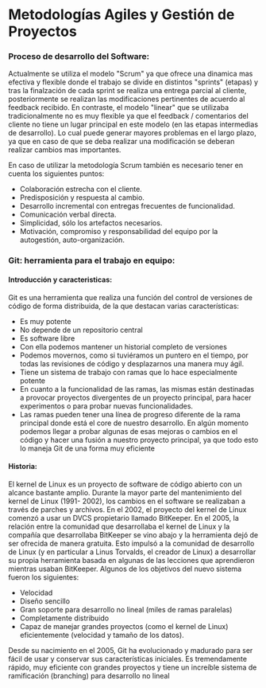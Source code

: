 # Metodologías Agiles y Gestión de Proyectos

### Proceso de desarrollo del Software:
Actualmente se utiliza el modelo "Scrum" ya que ofrece una dinamica mas efectiva y flexible donde el trabajo se divide en distintos "sprints" (etapas) y tras la finalzación de cada sprint se realiza una entrega parcial al cliente, posteriormente se realizan las modificaciones pertinentes de acuerdo al feedback recibido.
En contraste, el modelo "linear" que se utilizaba tradicionalmente no es muy flexible ya que el feedback / comentarios del cliente no tiene un lugar principal en este modelo (en las etapas intermedias de desarrollo).
Lo cual puede generar mayores problemas en el largo plazo, ya que en caso de que se deba realizar una modificación se deberan realizar cambios mas importantes.

En caso de utilizar la metodología Scrum también es necesario tener en cuenta los siguientes puntos:
- Colaboración estrecha con el cliente.
- Predisposición y respuesta al cambio.
- Desarrollo incremental con entregas frecuentes de funcionalidad.
- Comunicación verbal directa.
- Simplicidad, sólo los artefactos necesarios.
- Motivación, compromiso y responsabilidad del equipo por la autogestión, auto-organización.

### Git: herramienta para el trabajo en equipo:
#### Introducción y caracteristicas:
Git es una herramienta que realiza una función del control de versiones de código de forma distribuida, de la que destacan varias características:
- Es muy potente
- No depende de un repositorio central
- Es software libre
- Con ella podemos mantener un historial completo de versiones
- Podemos movernos, como si tuviéramos un puntero en el tiempo, por todas las revisiones de código y desplazarnos una manera muy ágil.
- Tiene un sistema de trabajo con ramas que lo hace especialmente potente
- En cuanto a la funcionalidad de las ramas, las mismas están destinadas a provocar proyectos divergentes de un proyecto principal, para hacer experimentos o para probar   nuevas funcionalidades.
- Las ramas pueden tener una línea de progreso diferente de la rama principal donde está el core de nuestro desarrollo. En algún momento podemos llegar a probar algunas de esas mejoras o cambios en el código y hacer una fusión a nuestro proyecto principal, ya que todo esto lo maneja Git de una forma muy eficiente

#### Historia:
El kernel de Linux es un proyecto de software de código abierto con un alcance
bastante amplio. Durante la mayor parte del mantenimiento del kernel de Linux (1991-
2002), los cambios en el software se realizaban a través de parches y archivos. En el
2002, el proyecto del kernel de Linux comenzó a usar un DVCS propietario llamado
BitKeeper.
En el 2005, la relación entre la comunidad que desarrollaba el kernel de Linux y la
compañía que desarrollaba BitKeeper se vino abajo y la herramienta dejó de ser
ofrecida de manera gratuita. Esto impulsó a la comunidad de desarrollo de Linux (y en
particular a Linus Torvalds, el creador de Linux) a desarrollar su propia herramienta
basada en algunas de las lecciones que aprendieron mientras usaban BitKeeper.
Algunos de los objetivos del nuevo sistema fueron los siguientes:
- Velocidad
- Diseño sencillo
- Gran soporte para desarrollo no lineal (miles de ramas paralelas)
- Completamente distribuido
- Capaz de manejar grandes proyectos (como el kernel de Linux) eficientemente
(velocidad y tamaño de los datos).

Desde su nacimiento en el 2005, Git ha evolucionado y madurado para ser fácil de usar
y conservar sus características iniciales. Es tremendamente rápido, muy eficiente con
grandes proyectos y tiene un increíble sistema de ramificación (branching) para
desarrollo no lineal
